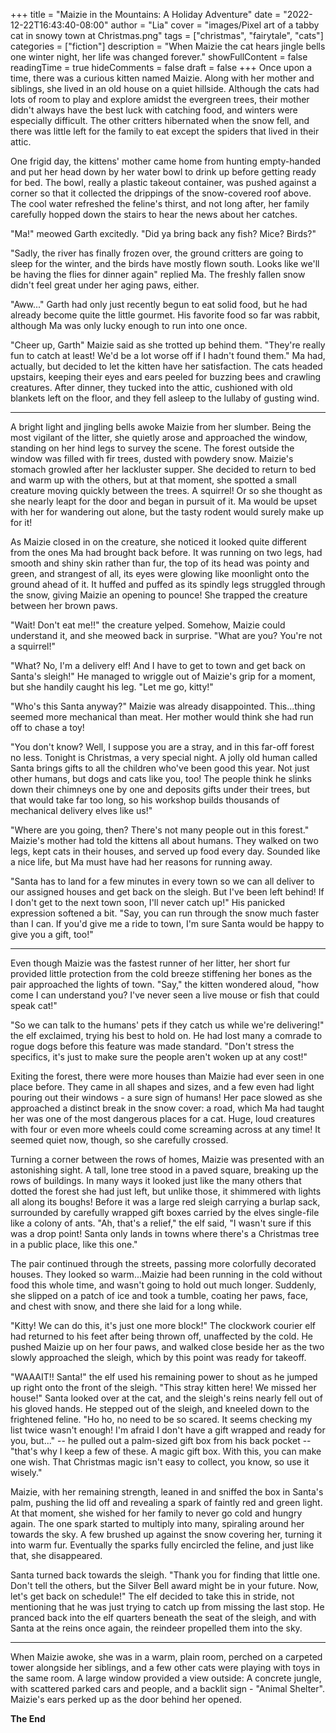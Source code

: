 +++
title = "Maizie in the Mountains: A Holiday Adventure"
date = "2022-12-22T16:43:40-08:00"
author = "Lia"
cover = "images/Pixel art of a tabby cat in snowy town at Christmas.png"
tags = ["christmas", "fairytale", "cats"]
categories = ["fiction"]
description = "When Maizie the cat hears jingle bells one winter night, her life was changed forever."
showFullContent = false
readingTime = true
hideComments = false
draft = false
+++
Once upon a time, there was a curious kitten named Maizie. Along with her mother and siblings, she lived in an old house on a quiet hillside. Although the cats had lots of room to play and explore amidst the evergreen trees, their mother didn't always have the best luck with catching food, and winters were especially difficult. The other critters hibernated when the snow fell, and there was little left for the family to eat except the spiders that lived in their attic.

One frigid day, the kittens' mother came home from hunting empty-handed and put her head down by her water bowl to drink up before getting ready for bed. The bowl, really a plastic takeout container, was pushed against a corner so that it collected the drippings of the snow-covered roof above. The cool water refreshed the feline's thirst, and not long after, her family carefully hopped down the stairs to hear the news about her catches.

"Ma!" meowed Garth excitedly. "Did ya bring back any fish? Mice? Birds?"

"Sadly, the river has finally frozen over, the ground critters are going to sleep for the winter, and the birds have mostly flown south. Looks like we'll be having the flies for dinner again" replied Ma. The freshly fallen snow didn't feel great under her aging paws, either.

"Aww..." Garth had only just recently begun to eat solid food, but he had already become quite the little gourmet. His favorite food so far was rabbit, although Ma was only lucky enough to run into one once.

"Cheer up, Garth" Maizie said as she trotted up behind them. "They're really fun to catch at least! We'd be a lot worse off if I hadn't found them." Ma had, actually, but decided to let the kitten have her satisfaction. The cats headed upstairs, keeping their eyes and ears peeled for buzzing bees and crawling creatures. After dinner, they tucked into the attic, cushioned with old blankets left on the floor, and they fell asleep to the lullaby of gusting wind.

---
A bright light and jingling bells awoke Maizie from her slumber. Being the most vigilant of the litter, she quietly arose and approached the window, standing on her hind legs to survey the scene. The forest outside the window was filled with fir trees, dusted with powdery snow. Maizie's stomach growled after her lackluster supper. She decided to return to bed and warm up with the others, but at that moment, she spotted a small creature moving quickly between the trees. A squirrel! Or so she thought as she nearly leapt for the door and began in pursuit of it. Ma would be upset with her for wandering out alone, but the tasty rodent would surely make up for it!

As Maizie closed in on the creature, she noticed it looked quite different from the ones Ma had brought back before. It was running on two legs, had smooth and shiny skin rather than fur, the top of its head was pointy and green, and strangest of all, its eyes were glowing like moonlight onto the ground ahead of it. It huffed and puffed as its spindly legs struggled through the snow, giving Maizie an opening to pounce! She trapped the creature between her brown paws.

"Wait! Don't eat me!!" the creature yelped. Somehow, Maizie could understand it, and she meowed back in surprise. "What are you? You're not a squirrel!"

"What? No, I'm a delivery elf! And I have to get to town and get back on Santa's sleigh!" He managed to wriggle out of Maizie's grip for a moment, but she handily caught his leg. "Let me go, kitty!"

"Who's this Santa anyway?" Maizie was already disappointed. This...thing seemed more mechanical than meat. Her mother would think she had run off to chase a toy!

"You don't know? Well, I suppose you are a stray, and in this far-off forest no less. Tonight is Christmas, a very special night. A jolly old human called Santa brings gifts to all the children who've been good this year. Not just other humans, but dogs and cats like you, too! The people think he slinks down their chimneys one by one and deposits gifts under their trees, but that would take far too long, so his workshop builds thousands of mechanical delivery elves like us!"

"Where are you going, then? There's not many people out in this forest." Maizie's mother had told the kittens all about humans. They walked on two legs, kept cats in their houses, and served up food every day. Sounded like a nice life, but Ma must have had her reasons for running away.

"Santa has to land for a few minutes in every town so we can all deliver to our assigned houses and get back on the sleigh. But I've been left behind! If I don't get to the next town soon, I'll never catch up!" His panicked expression softened a bit. "Say, you can run through the snow much faster than I can. If you'd give me a ride to town, I'm sure Santa would be happy to give you a gift, too!"

---
Even though Maizie was the fastest runner of her litter, her short fur provided little protection from the cold breeze stiffening her bones as the pair approached the lights of town. "Say," the kitten wondered aloud, "how come I can understand you? I've never seen a live mouse or fish that could speak cat!"

"So we can talk to the humans' pets if they catch us while we're delivering!" the elf exclaimed, trying his best to hold on. He had lost many a comrade to rogue dogs before this feature was made standard. "Don't stress the specifics, it's just to make sure the people aren't woken up at any cost!"

Exiting the forest, there were more houses than Maizie had ever seen in one place before. They came in all shapes and sizes, and a few even had light pouring out their windows - a sure sign of humans! Her pace slowed as she approached a distinct break in the snow cover: a road, which Ma had taught her was one of the most dangerous places for a cat. Huge, loud creatures with four or even more wheels could come screaming across at any time! It seemed quiet now, though, so she carefully crossed.

Turning a corner between the rows of homes, Maizie was presented with an astonishing sight. A tall, lone tree stood in a paved square, breaking up the rows of buildings. In many ways it looked just like the many others that dotted the forest she had just left, but unlike those, it shimmered with lights all along its boughs! Before it was a large red sleigh carrying a burlap sack, surrounded by carefully wrapped gift boxes carried by the elves single-file like a colony of ants. "Ah, that's a relief," the elf said, "I wasn't sure if this was a drop point! Santa only lands in towns where there's a Christmas tree in a public place, like this one."

The pair continued through the streets, passing more colorfully decorated houses. They looked so warm...Maizie had been running in the cold without food this whole time, and wasn't going to hold out much longer. Suddenly, she slipped on a patch of ice and took a tumble, coating her paws, face, and chest with snow, and there she laid for a long while.

"Kitty! We can do this, it's just one more block!" The clockwork courier elf had returned to his feet after being thrown off, unaffected by the cold. He pushed Maizie up on her four paws, and walked close beside her as the two slowly approached the sleigh, which by this point was ready for takeoff.

"WAAAIT!! Santa!" the elf used his remaining power to shout as he jumped up right onto the front of the sleigh. "This stray kitten here! We missed her house!" Santa looked over at the cat, and the sleigh's reins nearly fell out of his gloved hands. He stepped out of the sleigh, and kneeled down to the frightened feline. "Ho ho, no need to be so scared. It seems checking my list twice wasn't enough! I'm afraid I don't have a gift wrapped and ready for you, but..." -- he pulled out a palm-sized gift box from his back pocket -- "that's why I keep a few of these. A magic gift box. With this, you can make one wish. That Christmas magic isn't easy to collect, you know, so use it wisely."

Maizie, with her remaining strength, leaned in and sniffed the box in Santa's palm, pushing the lid off and revealing a spark of faintly red and green light. At that moment, she wished for her family to never go cold and hungry again. The one spark started to multiply into many, spiraling around her towards the sky. A few brushed up against the snow covering her, turning it into warm fur. Eventually the sparks fully encircled the feline, and just like that, she disappeared.

Santa turned back towards the sleigh. "Thank you for finding that little one. Don't tell the others, but the Silver Bell award might be in your future. Now, let's get back on schedule!" The elf decided to take this in stride, not mentioning that he was just trying to catch up from missing the last stop. He pranced back into the elf quarters beneath the seat of the sleigh, and with Santa at the reins once again, the reindeer propelled them into the sky.

---
When Maizie awoke, she was in a warm, plain room, perched on a carpeted tower alongside her siblings, and a few other cats were playing with toys in the same room. A large window provided a view outside: A concrete jungle, with scattered parked cars and people, and a backlit sign - "Animal Shelter".
Maizie's ears perked up as the door behind her opened.

**The End**